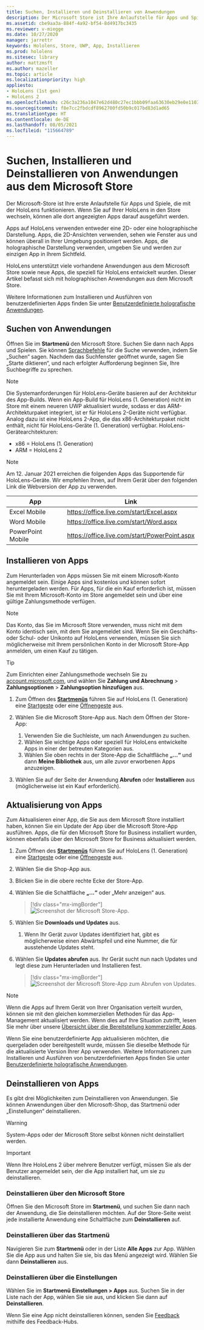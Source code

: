 ```yaml
---
title: Suchen, Installieren und Deinstallieren von Anwendungen
description: Der Microsoft Store ist Ihre Anlaufstelle für Apps und Spiele, die mit HoloLens funktionieren.  Erfahren Sie mehr über das Suchen, Installieren und Deinstallieren von holographischen Apps.
ms.assetid: cbe9aa3a-884f-4a92-bf54-8d4917bc3435
ms.reviewer: v-miegge
ms.date: 10/27/2020
manager: jarrettr
keywords: Hololens, Store, UWP, App, Installieren
ms.prod: hololens
ms.sitesec: library
author: mattzmsft
ms.author: mazeller
ms.topic: article
ms.localizationpriority: high
appliesto:
- HoloLens (1st gen)
- HoloLens 2
ms.openlocfilehash: c26c3a236a1047e62d480c27ec1bbb09faa63630eb29e0e1103546842d6a76d3
ms.sourcegitcommit: f8e7cc2fbdcdf8962700fd50b9c017bd83d1ad65
ms.translationtype: HT
ms.contentlocale: de-DE
ms.lasthandoff: 08/05/2021
ms.locfileid: "115664789"
---
```

# <a name="find-install-and-uninstall-applications-from-the-microsoft-store"></a>Suchen, Installieren und Deinstallieren von Anwendungen aus dem Microsoft Store

Der Microsoft-Store ist Ihre erste Anlaufstelle für Apps und Spiele, die mit der HoloLens funktionieren. Wenn Sie auf Ihrer HoloLens in den Store wechseln, können alle dort angezeigten Apps darauf ausgeführt werden.

Apps auf HoloLens verwenden entweder eine 2D- oder eine holographische Darstellung. Apps, die 2D-Ansichten verwenden, sehen wie Fenster aus und können überall in Ihrer Umgebung positioniert werden. Apps, die holographische Darstellung verwenden, umgeben Sie und werden zur einzigen App in Ihrem Sichtfeld.

HoloLens unterstützt viele vorhandene Anwendungen aus dem Microsoft Store sowie neue Apps, die speziell für HoloLens entwickelt wurden.  Dieser Artikel befasst sich mit holographischen Anwendungen aus dem Microsoft Store.

Weitere Informationen zum Installieren und Ausführen von benutzerdefinierten Apps finden Sie unter [Benutzerdefinierte holografische Anwendungen](holographic-custom-apps.md).

## <a name="find-apps"></a>Suchen von Anwendungen

Öffnen Sie im **Startmenü** den Microsoft Store. Suchen Sie dann nach Apps und Spielen. Sie können [Sprachbefehle](hololens-cortana.md) für die Suche verwenden, indem Sie „Suchen“ sagen. Nachdem das Suchfenster geöffnet wurde, sagen Sie „Starte diktieren“, und nach erfolgter Aufforderung beginnen Sie, Ihre Suchbegriffe zu sprechen.

> [!NOTE]
> Die Systemanforderungen für HoloLens-Geräte basieren auf der Architektur des App-Builds. Wenn ein App-Build für HoloLens (1. Generation) nicht im Store mit einem neueren UWP aktualisiert wurde, sodass er das ARM-Architekturpaket integriert, ist er für HoloLens 2-Geräte nicht verfügbar. Analog dazu ist eine HoloLens 2-App, die das x86-Architekturpaket nicht enthält, nicht für HoloLens-Geräte (1. Generation) verfügbar. HoloLens-Gerätearchitekturen:
> - x86 = HoloLens (1. Generation)
> - ARM = HoloLens 2

> [!NOTE]
> Am 12. Januar 2021 erreichen die folgenden Apps das Supportende für HoloLens-Geräte. Wir empfehlen Ihnen, auf Ihrem Gerät über den folgenden Link die Webversion der App zu verwenden.

| App        | Link                                          |
|------------|-----------------------------------------------|
| Excel Mobile      | https://office.live.com/start/Excel.aspx      |
| Word Mobile       | https://office.live.com/start/Word.aspx       |
| PowerPoint Mobile | https://office.live.com/start/PowerPoint.aspx |

## <a name="install-apps"></a>Installieren von Apps

Zum Herunterladen von Apps müssen Sie mit einem Microsoft-Konto angemeldet sein. Einige Apps sind kostenlos und können sofort heruntergeladen werden. Für Apps, für die ein Kauf erforderlich ist, müssen Sie mit Ihrem Microsoft-Konto im Store angemeldet sein und über eine gültige Zahlungsmethode verfügen.

> [!NOTE]
> Das Konto, das Sie im Microsoft Store verwenden, muss nicht mit dem Konto identisch sein, mit dem Sie angemeldet sind. Wenn Sie ein Geschäfts- oder Schul- oder Unikonto auf HoloLens verwenden, müssen Sie sich möglicherweise mit Ihrem persönlichen Konto in der Microsoft Store-App anmelden, um einen Kauf zu tätigen.

> [!TIP]
> Zum Einrichten einer Zahlungsmethode wechseln Sie zu [account.microsoft.com](https://account.microsoft.com/), und wählen Sie **Zahlung und Abrechnung** > **Zahlungsoptionen** > **Zahlungsoption hinzufügen** aus.

1. Zum Öffnen des [**Startmenüs**](holographic-home.md) führen Sie auf HoloLens (1. Generation) eine [Startgeste](/hololens/hololens2-basic-usage#start-gesture) oder eine [Öffnengeste](hololens1-basic-usage.md) aus.

1. Wählen Sie die Microsoft Store-App aus. Nach dem Öffnen der Store-App:
   1. Verwenden Sie die Suchleiste, um nach Anwendungen zu suchen. 
   1. Wählen Sie wichtige Apps oder speziell für HoloLens entwickelte Apps in einer der betreuten Kategorien aus.
   1. Wählen Sie oben rechts in der Store-App die Schaltfläche **„...“** und dann **Meine Bibliothek** aus, um alle zuvor erworbenen Apps anzuzeigen.

1. Wählen Sie auf der Seite der Anwendung **Abrufen** oder **Installieren** aus (möglicherweise ist ein Kauf erforderlich).

## <a name="update-apps"></a>Aktualisierung von Apps

Zum Aktualisieren einer App, die Sie aus dem Microsoft Store installiert haben, können Sie ein Update der App über die Microsoft Store-App ausführen. Apps, die für den Microsoft Store for Business installiert wurden, können ebenfalls über den Microsoft Store for Business aktualisiert werden. 

1. Zum Öffnen des [**Startmenüs**](holographic-home.md) führen Sie auf HoloLens (1. Generation) eine [Startgeste](/hololens/hololens2-basic-usage#start-gesture) oder eine [Öffnengeste](hololens1-basic-usage.md) aus.

1. Wählen Sie die Shop-App aus.

1. Blicken Sie in die obere rechte Ecke der Store-App. 

1. Wählen Sie die Schaltfläche **„...“** oder „Mehr anzeigen“ aus.

   > [!div class="mx-imgBorder"]
   > ![Screenshot der Microsoft Store-App](images/store-update-1.png).

1. Wählen Sie **Downloads und Updates** aus.
    1. Wenn Ihr Gerät zuvor Updates identifiziert hat, gibt es möglicherweise einen Abwärtspfeil und eine Nummer, die für ausstehende Updates steht.

1. Wählen Sie **Updates abrufen** aus. Ihr Gerät sucht nun nach Updates und legt diese zum Herunterladen und Installieren fest. 
 
   > [!div class="mx-imgBorder"]
   > ![Screenshot der Microsoft Store-App zum Abrufen von Updates](images/store-update-2.png.jpg).

> [!NOTE]
> Wenn die Apps auf Ihrem Gerät von Ihrer Organisation verteilt wurden, können sie mit den gleichen kommerziellen Methoden für das App-Management aktualisiert werden. Wenn dies auf Ihre Situation zutrifft, lesen Sie mehr über unsere [Übersicht über die Bereitstellung kommerzieller Apps](app-deploy-overview.md).
>
> Wenn Sie eine benutzerdefinierte App aktualisieren möchten, die quergeladen oder bereitgestellt wurde, müssen Sie dieselbe Methode für die aktualisierte Version Ihrer App verwenden. Weitere Informationen zum Installieren und Ausführen von benutzerdefinierten Apps finden Sie unter [Benutzerdefinierte holografische Anwendungen](holographic-custom-apps.md).

## <a name="uninstall-apps"></a>Deinstallieren von Apps

Es gibt drei Möglichkeiten zum Deinstallieren von Anwendungen. Sie können Anwendungen über den Microsoft-Shop, das Startmenü oder „Einstellungen“ deinstallieren. 

> [!WARNING]
> System-Apps oder der Microsoft Store selbst können nicht deinstalliert werden.

> [!IMPORTANT]
> Wenn Ihre HoloLens 2 über mehrere Benutzer verfügt, müssen Sie als der Benutzer angemeldet sein, der die App installiert hat, um sie zu deinstallieren. 

### <a name="uninstall-from-the-microsoft-store"></a>Deinstallieren über den Microsoft Store

Öffnen Sie den Microsoft Store im **Startmenü**, und suchen Sie dann nach der Anwendung, die Sie deinstallieren möchten.  Auf der Store-Seite weist jede installierte Anwendung eine Schaltfläche zum **Deinstallieren** auf.

### <a name="uninstall-from-the-start-menu"></a>Deinstallieren über das Startmenü

Navigieren Sie zum **Startmenü** oder in der Liste **Alle Apps** zur App. Wählen Sie die App aus und halten Sie sie, bis das Menü angezeigt wird. Wählen Sie dann **Deinstallieren** aus.

### <a name="uninstall-from-settings"></a>Deinstallieren über die Einstellungen
Wählen Sie im **Startmenü** **Einstellungen > Apps** aus. Suchen Sie in der Liste nach der App, wählen Sie sie aus, und klicken Sie dann auf **Deinstallieren**.

Wenn Sie eine App nicht deinstallieren können, senden Sie [Feedback](/hololens/hololens-feedback) mithilfe des Feedback-Hubs.
